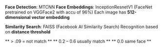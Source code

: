 **Face Detection**: MTCNN
**Face Embeddings**: InceptionResnetV1 (FaceNet pretrained on VGGFace2 with accu of 96%)
Each image has **512-dimensional vector embedding**


**Similarity Search**: FAISS (Facebook AI Similarity Search)
Recognition based on **distance threshold**

** > .09 = not match **
** 0.2 – 0.6 usually match **
** 0.0 same face **
